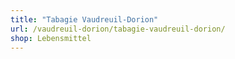 ```yaml
---
title: "Tabagie Vaudreuil-Dorion"
url: /vaudreuil-dorion/tabagie-vaudreuil-dorion/
shop: Lebensmittel
---
```

